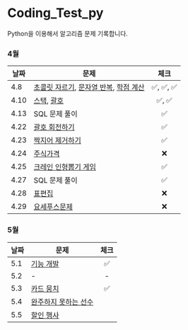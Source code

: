 # Coding_Test_py
Python을 이용해서 알고리즘 문제 기록합니다.

### 4월
| 날짜   | 문제                                                                                                                                             |    체크    |
|------|------------------------------------------------------------------------------------------------------------------------------------------------|:--------:|
| 4.8  | [초콜릿 자르기](https://www.acmicpc.net/problem/2163), [문자열 반복](https://www.acmicpc.net/problem/2675), [학점 계산](https://www.acmicpc.net/problem/2754) | ✅, ✅, ✅  |
| 4.10 | [스택](https://www.acmicpc.net/problem/10828), [괄호](https://www.acmicpc.net/problem/9012)                                                        |   ✅, ✅   |
| 4.13 | SQL 문제 풀이                                                                                                                                      |    ✅     |
| 4.22 | [괄호 회전하기](https://school.programmers.co.kr/learn/courses/30/lessons/76502?language=python3)                                                    |    ✅     |
| 4.23 | [짝지어 제거하기](https://school.programmers.co.kr/learn/courses/30/lessons/12973?language=python3)                                                   |    ✅     |
| 4.24 | [주식가격](https://school.programmers.co.kr/learn/courses/30/lessons/42584) | ❌ |
| 4.25 | [크레인 인형뽑기 게임](https://school.programmers.co.kr/learn/courses/30/lessons/64061?language=python3) | ✅ |
| 4.27 | SQL 문제 풀이 | ✅ |
| 4.28 | [표편집](https://school.programmers.co.kr/learn/courses/30/lessons/81303?language=python3) | ❌ |
| 4.29 | [요세푸스문제](https://www.acmicpc.net/problem/1158) | ❌ |

### 5월
| 날짜   | 문제 |    체크    |
|------|--|:--------:|
| 5.1 |[기능 개발](https://school.programmers.co.kr/learn/courses/30/lessons/42586)| ✅ |
| 5.2 |-| - |
| 5.3 |[카드 뭉치](https://school.programmers.co.kr/learn/courses/30/lessons/15994)| ✅ |
| 5.4 |[완주하지 못하는 선수](https://school.programmers.co.kr/learn/courses/30/lessons/42576)|  |
| 5.5 |[할인 행사](https://school.programmers.co.kr/learn/courses/30/lessons/131127)|  |